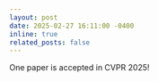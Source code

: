 ```yaml
---
layout: post
date: 2025-02-27 16:11:00 -0400
inline: true
related_posts: false
---
```


 One paper is accepted in CVPR 2025!
